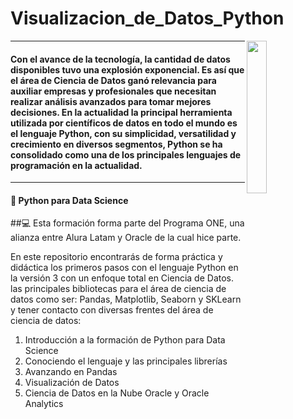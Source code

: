 ﻿# Visualizacion_de_Datos_Python

 <img align='right' src='https://github.com/LIZGRICAS/Visualizacion_de_Datos_Python/assets/102168375/0c3b0bd9-a5a6-41a4-82cb-21c545d696c5' width='25%'> 


---

#### Con el avance de la tecnología, la cantidad de datos disponibles tuvo una explosión exponencial. Es así que el área de Ciencia de Datos ganó relevancia para auxiliar empresas y profesionales que necesitan realizar análisis avanzados para tomar mejores decisiones. En la actualidad la principal herramienta utilizada por científicos de datos en todo el mundo es el lenguaje Python, con su simplicidad, versatilidad y crecimiento en diversos segmentos, Python se ha consolidado como una de los principales lenguajes de programación en la actualidad.

---

#### 🌱 Python para Data Science



##💻 Esta formación forma parte del Programa ONE, una alianza entre Alura Latam y Oracle de la cual hice parte.

<p>En este repositorio encontrarás de forma práctica y didáctica los primeros pasos con el lenguaje Python en la versión 3 con un enfoque total en Ciencia de Datos. las principales bibliotecas para el área de ciencia de datos como ser: Pandas, Matplotlib, Seaborn y SKLearn y tener contacto con diversas frentes del área de ciencia de datos:</p>
<ol>
    <li>Introducción a la formación de Python para Data Science </li>
    <li>Conociendo el lenguaje y las principales librerías</li>
    <li>Avanzando en Pandas</li>
    <li>Visualización de Datos</li>
    <li>Ciencia de Datos en la Nube Oracle y Oracle Analytics</li>
</ol>

